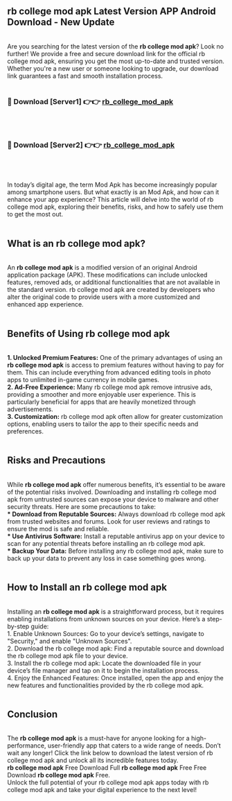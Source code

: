 ## rb college mod apk Latest Version APP Android Download - New Update
<br>
Are you searching for the latest version of the <strong>rb college mod apk</strong>? Look no further! We provide a free and secure download link for the official rb college mod apk, ensuring you get the most up-to-date and trusted version. Whether you're a new user or someone looking to upgrade, our download link guarantees a fast and smooth installation process.
<br>
<br>
<h3>🔴 Download [Server1] 👉👉 <a href="https://modyolo.store/rb+college+mod+apk">rb_college_mod_apk</a></h3><br>
<br>
<h3>🔴 Download [Server2] 👉👉 <a href="https://modyolo.store/rb+college+mod+apk">rb_college_mod_apk</a></h3><br>
<br>
<br>
In today’s digital age, the term Mod Apk has become increasingly popular among smartphone users. But what exactly is an Mod Apk, and how can it enhance your app experience? This article will delve into the world of rb college mod apk, exploring their benefits, risks, and how to safely use them to get the most out.
<br>
<br>
<h2>What is an rb college mod apk?</h2>
<br>
An <strong>rb college mod apk</strong> is a modified version of an original Android application package (APK). These modifications can include unlocked features, removed ads, or additional functionalities that are not available in the standard version. rb college mod apk are created by developers who alter the original code to provide users with a more customized and enhanced app experience.
<br>
<br>
<h2>Benefits of Using rb college mod apk</h2>
<br>
<strong> 1. Unlocked Premium Features:</strong> One of the primary advantages of using an <strong>rb college mod apk</strong> is access to premium features without having to pay for them. This can include everything from advanced editing tools in photo apps to unlimited in-game currency in mobile games.
<br>
<strong> 2. Ad-Free Experience:</strong> Many rb college mod apk remove intrusive ads, providing a smoother and more enjoyable user experience. This is particularly beneficial for apps that are heavily monetized through advertisements.
<br>
<strong> 3. Customization:</strong> rb college mod apk often allow for greater customization options, enabling users to tailor the app to their specific needs and preferences.
<br>
<br>
<h2>Risks and Precautions</h2>
<br>
While <strong>rb college mod apk</strong> offer numerous benefits, it’s essential to be aware of the potential risks involved. Downloading and installing rb college mod apk from untrusted sources can expose your device to malware and other security threats. Here are some precautions to take:
<br>
<strong> * Download from Reputable Sources:</strong> Always download rb college mod apk from trusted websites and forums. Look for user reviews and ratings to ensure the mod is safe and reliable.
<br>
<strong> * Use Antivirus Software:</strong> Install a reputable antivirus app on your device to scan for any potential threats before installing an rb college mod apk.
<br>
<strong> * Backup Your Data:</strong> Before installing any rb college mod apk, make sure to back up your data to prevent any loss in case something goes wrong.
<br>
<br>
<h2>How to Install an rb college mod apk</h2>
<br>
Installing an <strong>rb college mod apk</strong> is a straightforward process, but it requires enabling installations from unknown sources on your device. Here’s a step-by-step guide:
<br>
 1. Enable Unknown Sources: Go to your device’s settings, navigate to "Security," and enable "Unknown Sources".
<br>
 2. Download the rb college mod apk: Find a reputable source and download the rb college mod apk file to your device.
<br>
 3. Install the rb college mod apk: Locate the downloaded file in your device’s file manager and tap on it to begin the installation process.
<br>
 4. Enjoy the Enhanced Features: Once installed, open the app and enjoy the new features and functionalities provided by the rb college mod apk.
<br>
<br>
<h2><strong>Conclusion</strong></h2>
<br>
The <strong>rb college mod apk</strong> is a must-have for anyone looking for a high-performance, user-friendly app that caters to a wide range of needs. Don’t wait any longer! Click the link below to download the latest version of rb college mod apk and unlock all its incredible features today.
<br>
<strong>rb college mod apk</strong> Free Download Full <strong>rb college mod apk</strong> Free Free Download <strong>rb college mod apk</strong> Free.
<br>
Unlock the full potential of your rb college mod apk apps today with rb college mod apk and take your digital experience to the next level!